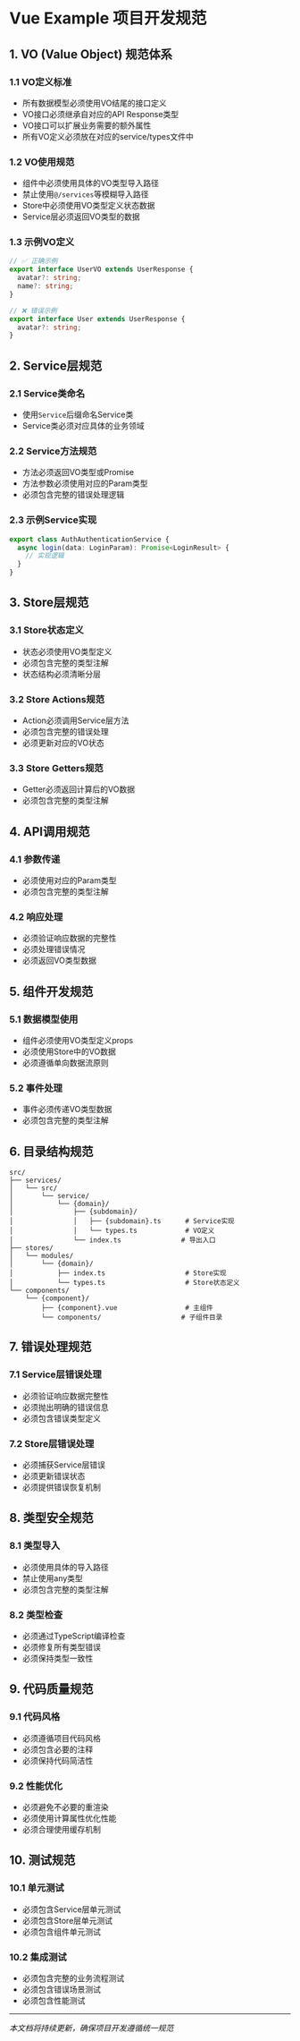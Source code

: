 # Vue Example 项目开发规范

## 1. VO (Value Object) 规范体系

### 1.1 VO定义标准
- 所有数据模型必须使用VO结尾的接口定义
- VO接口必须继承自对应的API Response类型
- VO接口可以扩展业务需要的额外属性
- 所有VO定义必须放在对应的service/types文件中

### 1.2 VO使用规范
- 组件中必须使用具体的VO类型导入路径
- 禁止使用`@/services`等模糊导入路径
- Store中必须使用VO类型定义状态数据
- Service层必须返回VO类型的数据

### 1.3 示例VO定义
```typescript
// ✅ 正确示例
export interface UserVO extends UserResponse {
  avatar?: string;
  name?: string;
}

// ❌ 错误示例
export interface User extends UserResponse {
  avatar?: string;
}
```

## 2. Service层规范

### 2.1 Service类命名
- 使用`Service`后缀命名Service类
- Service类必须对应具体的业务领域

### 2.2 Service方法规范
- 方法必须返回VO类型或Promise<VO>
- 方法参数必须使用对应的Param类型
- 必须包含完整的错误处理逻辑

### 2.3 示例Service实现
```typescript
export class AuthAuthenticationService {
  async login(data: LoginParam): Promise<LoginResult> {
    // 实现逻辑
  }
}
```

## 3. Store层规范

### 3.1 Store状态定义
- 状态必须使用VO类型定义
- 必须包含完整的类型注解
- 状态结构必须清晰分层

### 3.2 Store Actions规范
- Action必须调用Service层方法
- 必须包含完整的错误处理
- 必须更新对应的VO状态

### 3.3 Store Getters规范
- Getter必须返回计算后的VO数据
- 必须包含完整的类型注解

## 4. API调用规范

### 4.1 参数传递
- 必须使用对应的Param类型
- 必须包含完整的类型注解

### 4.2 响应处理
- 必须验证响应数据的完整性
- 必须处理错误情况
- 必须返回VO类型数据

## 5. 组件开发规范

### 5.1 数据模型使用
- 组件必须使用VO类型定义props
- 必须使用Store中的VO数据
- 必须遵循单向数据流原则

### 5.2 事件处理
- 事件必须传递VO类型数据
- 必须包含完整的类型注解

## 6. 目录结构规范

```
src/
├── services/
│   └── src/
│       └── service/
│           └── {domain}/
│               ├── {subdomain}/
│               │   ├── {subdomain}.ts      # Service实现
│               │   └── types.ts            # VO定义
│               └── index.ts               # 导出入口
├── stores/
│   └── modules/
│       └── {domain}/
│           ├── index.ts                    # Store实现
│           └── types.ts                    # Store状态定义
└── components/
    └── {component}/
        ├── {component}.vue                 # 主组件
        └── components/                    # 子组件目录
```

## 7. 错误处理规范

### 7.1 Service层错误处理
- 必须验证响应数据完整性
- 必须抛出明确的错误信息
- 必须包含错误类型定义

### 7.2 Store层错误处理
- 必须捕获Service层错误
- 必须更新错误状态
- 必须提供错误恢复机制

## 8. 类型安全规范

### 8.1 类型导入
- 必须使用具体的导入路径
- 禁止使用any类型
- 必须包含完整的类型注解

### 8.2 类型检查
- 必须通过TypeScript编译检查
- 必须修复所有类型错误
- 必须保持类型一致性

## 9. 代码质量规范

### 9.1 代码风格
- 必须遵循项目代码风格
- 必须包含必要的注释
- 必须保持代码简洁性

### 9.2 性能优化
- 必须避免不必要的重渲染
- 必须使用计算属性优化性能
- 必须合理使用缓存机制

## 10. 测试规范

### 10.1 单元测试
- 必须包含Service层单元测试
- 必须包含Store层单元测试
- 必须包含组件单元测试

### 10.2 集成测试
- 必须包含完整的业务流程测试
- 必须包含错误场景测试
- 必须包含性能测试

---

*本文档将持续更新，确保项目开发遵循统一规范*